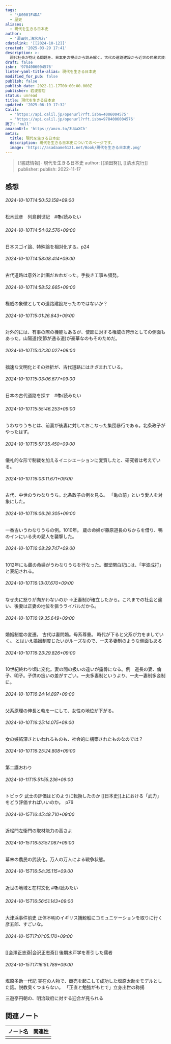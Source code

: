 ```yaml
---
tags:
  - "\U0001F4DA"
  - 歴史
aliases:
  - 現代を生きる日本史
author:
  - '須田努,清水克行'
cdatelink: '[[2024-10-12]]'
created: '2025-03-29 17:41'
description: >-
  現代社会が抱える問題を、日本史の視点から読み解く。古代の道路建設から近世の民衆武装まで、多様なテーマを通じて、過去の出来事が現代にどのような影響を与えているのかを考察し、歴史から未来を考えるヒントを探る。
draft: false
isbn: '9784006004576'
linter-yaml-title-alias: 現代を生きる日本史
modified_for_pub: false
publish: false
publish_date: 2022-11-17T00:00:00.000Z
publisher: 岩波書店
status: unread
title: 現代を生きる日本史
updated: '2025-06-19 17:32'
Calil:
  - 'https://api.calil.jp/openurl?rft.isbn=4006004575'
  - 'https://api.calil.jp/openurl?rft.isbn=9784006004576'
読了: 'null'
amazonUrl: 'https://amzn.to/3U4aXCh'
metas:
  title: 現代を生きる日本史
  description: 現代を生きる日本史についてのページです。
  image: 'https://asadaame5121.net/Book/現代を生きる日本史.png'
---
```

> [!書誌情報]-
>  現代を生きる日本史
>  author: [[須田努]], [[清水克行]]
>  publisher: 
>  publish: 2022-11-17 
　
## 感想
###### 2024-10-10T14:50:53.158+09:00

松木武彦　列島創世記　#📚/読みたい 


###### 2024-10-10T14:54:02.576+09:00

日本スゴイ論、特殊論を相対化する。p24

###### 2024-10-10T14:58:08.414+09:00

古代道路は意外と計画だおれだった。手抜き工事も頻発。

###### 2024-10-10T14:58:52.665+09:00

権威の象徴としての道路建設だったのではないか？

###### 2024-10-10T15:01:26.843+09:00

対外的には、有事の際の機能もあるが、使節に対する権威の誇示としての側面もあった。山陽道(使節が通る道)が豪華なのもそのためだ。

###### 2024-10-10T15:02:30.027+09:00

拙速な文明化とその挫折が、古代道路にはきざまれている。

###### 2024-10-10T15:03:06.677+09:00

日本の古代道路を探す　#📚/読みたい

###### 2024-10-10T15:55:46.253+09:00

うわなりうちとは、前妻が後妻に対しておこなった集団暴行である。北条政子がやったはず。


###### 2024-10-10T15:57:35.450+09:00

儀礼的な形で制裁を加えるイニシエーションに変質したと、研究者は考えている。
###### 2024-10-10T16:03:11.671+09:00

古代、中世のうわなりうち。北条政子の例を見る。
「亀の前」という愛人を対象にした。

###### 2024-10-10T16:06:26.305+09:00

一番古いうわなりうちの例。1010年。
蔵の命婦が藤原道長のちからを借り、鴨のインにいる夫の愛人を襲撃した。

###### 2024-10-10T16:08:29.747+09:00

1012年にも蔵の命婦がうわなりうちを行なった。御堂関白記には、「宇波成打」と表記される。

###### 2024-10-10T16:13:07.670+09:00

なぜ夫に怒りが向かわないのか
→正妻制が確立したから。これまでの社会と違い、後妻は正妻の地位を狙うライバルだから。
###### 2024-10-10T16:19:35.649+09:00

婚姻制度の変遷。
古代は妻問婚。母系尊重。
時代が下ると父系が力をましていく。
とはいえ婚姻制度じたいがルーズなので、一夫多妻制のような側面もある

###### 2024-10-10T16:23:29.826+09:00

10世紀終わり頃に変化。妻の間の扱いの違いが露骨になる。例　道長の妻、倫子、明子。子供の扱いの差がすごい。一夫多妻制というより、一夫一妻制多妾制に。

###### 2024-10-10T16:24:14.897+09:00

父系原理の伸長と軌を一にして、女性の地位が下がる。

###### 2024-10-10T16:25:14.075+09:00

女の嫉妬深さといわれるものも、社会的に構築されたものなのでは？

###### 2024-10-10T16:25:24.808+09:00

第二講おわり
###### 2024-10-11T15:51:55.236+09:00

トピック
武士の評価はどのように転換したのか
[[日本史]]上における「武力」をどう評価すればいいのか。　p76
###### 2024-10-15T16:45:48.710+09:00

近松門左衛門の取材能力の高さよ

###### 2024-10-15T16:53:57.067+09:00

幕末の農民の武装化。万人の万人による戦争状態。


###### 2024-10-15T16:54:35.115+09:00

近世の地域と在村文化
#📚/読みたい

###### 2024-10-15T16:56:51.143+09:00

大津浜事件前史
正体不明のイギリス捕鯨船にコミュニケーションを取りに行く彦五郎、すごいな。

###### 2024-10-15T17:01:05.170+09:00

[[会澤正志斎|会沢正志斎]]
後期水戸学を牽引した儒者

###### 2024-10-15T17:16:51.789+09:00

塩原多助一代記
実在の人物で、商売を起こして成功した塩原太助をモデルとした話。説教臭くつまらない。
「正直と勉強がもとで」立身出世の称揚

三遊亭円朝の、明治政府に対する迎合が見られる


## 関連ノート
| ノート名 | 関連性 |
| ---- | --- |
|      |     |
